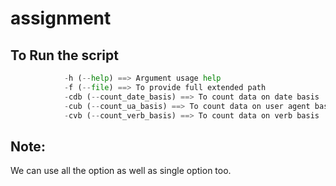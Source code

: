 # assignment
## To Run the script
```python assignment.py 
            -h (--help) ==> Argument usage help
            -f (--file) ==> To provide full extended path
            -cdb (--count_date_basis) ==> To count data on date basis
            -cub (--count_ua_basis) ==> To count data on user agent basis
            -cvb (--count_verb_basis) ==> To count data on verb basis
```
## Note:
We can use all the option as well as single option too.

